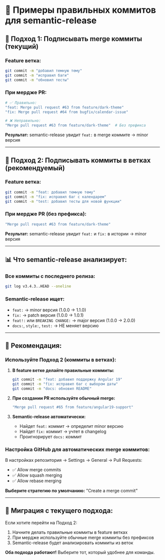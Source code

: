 # 📝 Примеры правильных коммитов для semantic-release

## 🎯 Подход 1: Подписывать merge коммиты (текущий)

### Feature ветка:
```bash
git commit -m "добавил темную тему"
git commit -m "исправил баги"
git commit -m "обновил тесты"
```

### При мердже PR:
```bash
# ✅ Правильно:
"feat: Merge pull request #63 from feature/dark-theme"
"fix: Merge pull request #64 from bugfix/calendar-issue"

# ❌ Неправильно:
"Merge pull request #63 from feature/dark-theme"  # Без префикса
```

**Результат:** semantic-release увидит `feat:` в merge коммите → minor версия

---

## 🚀 Подход 2: Подписывать коммиты в ветках (рекомендуемый)

### Feature ветка:
```bash
git commit -m "feat: добавил темную тему"
git commit -m "fix: исправил баг с календарем" 
git commit -m "test: добавил тесты для новой функции"
```

### При мердже PR (без префикса):
```bash
"Merge pull request #63 from feature/dark-theme"
```

**Результат:** semantic-release увидит `feat:` и `fix:` в истории → minor версия

---

## 📊 Что semantic-release анализирует:

### Все коммиты с последнего релиза:
```bash
git log v3.4.3..HEAD --oneline
```

### Semantic-release ищет:
- `feat:` → minor версия (1.0.0 → 1.1.0)
- `fix:` → patch версия (1.0.0 → 1.0.1)  
- `feat!:` или `BREAKING CHANGE:` → major версия (1.0.0 → 2.0.0)
- `docs:`, `style:`, `test:` → НЕ меняет версию

---

## 🎯 Рекомендация:

### Используйте Подход 2 (коммиты в ветках):

1. **В feature ветке делайте правильные коммиты:**
   ```bash
   git commit -m "feat: добавил поддержку Angular 19"
   git commit -m "fix: исправил баг с выбором даты"
   git commit -m "docs: обновил README"
   ```

2. **При создании PR используйте обычный merge:**
   ```bash
   "Merge pull request #65 from feature/angular19-support"
   ```

3. **Semantic-release автоматически:**
   - Найдет `feat:` коммит → определит minor версию
   - Найдет `fix:` коммит → учтет в changelog
   - Проигнорирует `docs:` коммит

### Настройка GitHub для автоматических merge коммитов:

В настройках репозитория → Settings → General → Pull Requests:
- ✅ Allow merge commits
- ✅ Allow squash merging  
- ✅ Allow rebase merging

**Выберите стратегию по умолчанию:** "Create a merge commit"

---

## 🔄 Миграция с текущего подхода:

Если хотите перейти на Подход 2:
1. Начните делать правильные коммиты в feature ветках
2. При мердже используйте обычные merge коммиты без префиксов
3. Semantic-release будет анализировать коммиты из веток

**Оба подхода работают!** Выберите тот, который удобнее для команды.